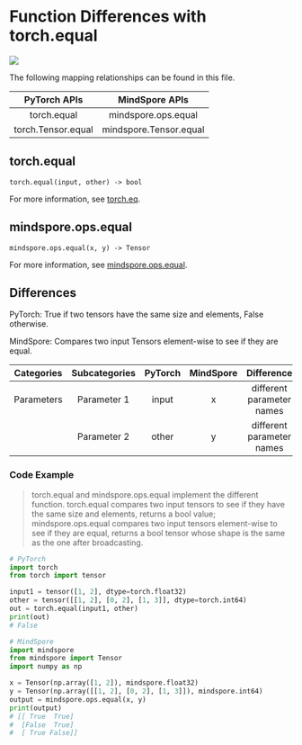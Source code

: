 # Function Differences with torch.equal

<a href="https://gitee.com/mindspore/docs/blob/master/docs/mindspore/source_en/note/api_mapping/pytorch_diff/equal_2.md" target="_blank"><img src="https://mindspore-website.obs.cn-north-4.myhuaweicloud.com/website-images/master/resource/_static/logo_source_en.png"></a>

The following mapping relationships can be found in this file.

|     PyTorch APIs      |      MindSpore APIs       |
| :-------------------: | :-----------------------: |
|   torch.equal    |   mindspore.ops.equal    |
|    torch.Tensor.equal     |  mindspore.Tensor.equal   |

## torch.equal

```text
torch.equal(input, other) -> bool
```

For more information, see [torch.eq](https://pytorch.org/docs/1.8.1/generated/torch.equal.html).

## mindspore.ops.equal

```text
mindspore.ops.equal(x, y) -> Tensor
```

For more information, see [mindspore.ops.equal](https://www.mindspore.cn/docs/en/master/api_python/ops/mindspore.ops.equal.html).

## Differences

PyTorch: True if two tensors have the same size and elements, False otherwise.

MindSpore: Compares two input Tensors element-wise to see if they are equal.

| Categories | Subcategories |PyTorch | MindSpore | Difference |
| :-: | :-: | :-: | :-: |:-:|
|Parameters | Parameter 1 | input | x | different parameter names |
| | Parameter 2 | other | y | different parameter names |

### Code Example

> torch.equal and mindspore.ops.equal implement the different function. torch.equal compares two input tensors to see if they have the same size and elements, returns a bool value; mindspore.ops.equal compares two input tensors element-wise to see if they are equal, returns a bool tensor whose shape is the same as the one after broadcasting.

```python
# PyTorch
import torch
from torch import tensor

input1 = tensor([1, 2], dtype=torch.float32)
other = tensor([[1, 2], [0, 2], [1, 3]], dtype=torch.int64)
out = torch.equal(input1, other)
print(out)
# False

# MindSpore
import mindspore
from mindspore import Tensor
import numpy as np

x = Tensor(np.array([1, 2]), mindspore.float32)
y = Tensor(np.array([[1, 2], [0, 2], [1, 3]]), mindspore.int64)
output = mindspore.ops.equal(x, y)
print(output)
# [[ True  True]
#  [False  True]
#  [ True False]]
```
